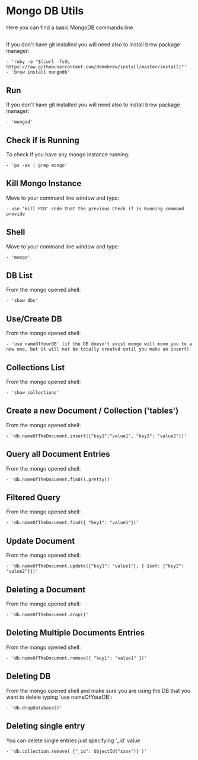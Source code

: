 # Mongo DB Utils

Here you can find a basic MongoDB commands line

##

If you don't have git installed you will need also to install brew package manager:

    - 'ruby -e "$(curl -fsSL https://raw.githubusercontent.com/Homebrew/install/master/install)"'
    - 'brew install mongodb'

## Run

If you don't have git installed you will need also to install brew package manager:

    - 'mongod'

## Check if is Running

To check if you have any mongo instance running:

    - 'ps -ax | grep mongo'

## Kill Mongo Instance

Move to your command line window and type:

    - use 'kill PID' code that the previous Check if is Running command provide

## Shell

Move to your command line window and type:

    - 'mongo'

## DB List

From the mongo opened shell:

    - 'show dbs'

## Use/Create DB

From the mongo opened shell:

    - 'use nameOfYourDB' (if the DB doesn't exist mongo will move you to a new one, but it will not be totally created until you make an insert)

## Collections List

From the mongo opened shell:

    - 'show collections'

## Create a new Document / Collection ('tables')

From the mongo opened shell:

    - 'db.nameOfTheDocument.insert({"key1":"value1", "key2": "value2"})'

## Query all Document Entries

From the mongo opened shell:

    - 'db.nameOfTheDocument.find().pretty()'

## Filtered Query

From the mongo opened shell:

    - 'db.nameOfTheDocument.find({ "key1": "value1"})'

## Update Document

From the mongo opened shell:

    - 'db.nameOfTheDocument.update({"key1": "value1"}, { $set: {"key2": "value2"}})'

## Deleting a Document

From the mongo opened shell:

    - 'db.nameOfTheDocument.drop()'

## Deleting Multiple Documents Entries

From the mongo opened shell:

    - 'db.nameOfTheDocument.remove({ "key1": "value1" })'

## Deleting DB

From the mongo opened shell and make sure you are using the DB that you want to delete typing 'use nameOfYourDB':

    - 'db.dropDatabase()'

## Deleting single entry

You can delete single entries just specifying '_id' value

    - 'db.collection.remove( {"_id": ObjectId("xxxx")} )'
